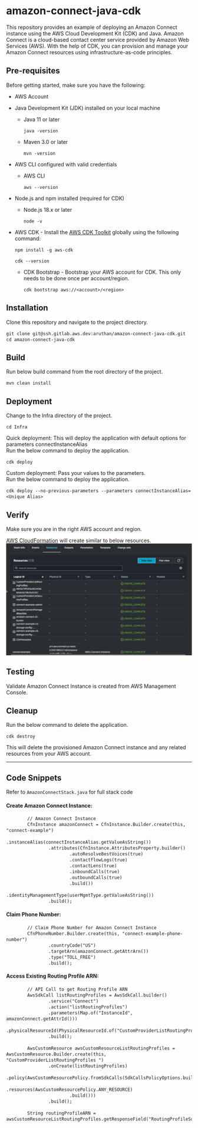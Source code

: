 # amazon-connect-java-cdk

This repository provides an example of deploying an Amazon Connect instance using the AWS Cloud Development Kit (CDK) and Java. Amazon Connect is a cloud-based contact center service provided by Amazon Web Services (AWS). With the help of CDK, you can provision and manage your Amazon Connect resources using infrastructure-as-code principles.

## Pre-requisites

Before getting started, make sure you have the following:

- AWS Account
- Java Development Kit (JDK) installed on your local machine
  - Java 11 or later
    ```shell
    java -version
    ```
    
  - Maven 3.0 or later
    ```shell
    mvn -version
    ```

- AWS CLI configured with valid credentials
  - AWS CLI
    ```shell
    aws --version
    ```
- Node.js and npm installed (required for CDK)
  - Node.js 18.x or later
    ```shell
    node -v
    ```

- AWS CDK - Install the [AWS CDK Toolkit](https://docs.aws.amazon.com/cdk/v2/guide/cli.html) globally using the following command:
    ```shell
    npm install -g aws-cdk
    ```
    ```shell
    cdk --version
    ```
  - CDK Bootstrap - Bootstrap your AWS account for CDK. This only needs to be done once per account/region.
    ```shell
    cdk bootstrap aws://<account>/<region>
    ```

## Installation

Clone this repository and navigate to the project directory.
```
git clone git@ssh.gitlab.aws.dev:aruthan/amazon-connect-java-cdk.git
cd amazon-connect-java-cdk
```

## Build
Run below build command from the root directory of the project.
```
mvn clean install
```

## Deployment

Change to the Infra directory of the project.
```
cd Infra
```

Quick deployment: This will deploy the application with default options for parameters connectInstanceAlias <br>
Run the below command to deploy the application.
```
cdk deploy
```

Custom deployment: Pass your values to the parameters.<br>
Run the below command to deploy the application.
```
cdk deploy --no-previous-parameters --parameters connectInstanceAlias=<Unique Alias>
```

## Verify
Make sure you are in the right AWS account and region.

[AWS CloudFormation](https://us-west-2.console.aws.amazon.com/cloudformation/home) will create similar to below resources.
![AWSCloudformation_Resources.png](AWSCloudformation_Resources.png)

## Testing

Validate Amazon Connect Instance is created from AWS Management Console.

## Cleanup

Run the below command to delete the application.
```
cdk destroy
```
This will delete the provisioned Amazon Connect instance and any related resources from your AWS account.

---

## Code Snippets

Refer to `AmazonConnectStack.java` for full stack code

#### Create Amazon Connect Instance: 
```
        // Amazon Connect Instance
        CfnInstance amazonConnect = CfnInstance.Builder.create(this, "connect-example")
                .instanceAlias(connectInstanceAlias.getValueAsString())
                .attributes(CfnInstance.AttributesProperty.builder()
                        .autoResolveBestVoices(true)
                        .contactflowLogs(true)
                        .contactLens(true)
                        .inboundCalls(true)
                        .outboundCalls(true)
                        .build())
                .identityManagementType(userMgmtType.getValueAsString())
                .build();
```

#### Claim Phone Number:
```
        // Claim Phone Number for Amazon Connect Instance
        CfnPhoneNumber.Builder.create(this, "connect-example-phone-number")
                .countryCode("US")
                .targetArn(amazonConnect.getAttrArn())
                .type("TOLL_FREE")
                .build();
```

#### Access Existing Routing Profile ARN:
```
        // API Call to get Routing Profile ARN
        AwsSdkCall listRoutingProfiles = AwsSdkCall.builder()
                .service("Connect")
                .action("listRoutingProfiles")
                .parameters(Map.of("InstanceId", amazonConnect.getAttrId()))
                .physicalResourceId(PhysicalResourceId.of("CustomProviderListRoutingProfiles"))
                .build();

        AwsCustomResource awsCustomResourceListRoutingProfiles = AwsCustomResource.Builder.create(this, "CustomProviderListRoutingProfiles ")
                .onCreate(listRoutingProfiles)
                .policy(AwsCustomResourcePolicy.fromSdkCalls(SdkCallsPolicyOptions.builder()
                        .resources(AwsCustomResourcePolicy.ANY_RESOURCE)
                        .build()))
                .build();

        String routingProfileARN = awsCustomResourceListRoutingProfiles.getResponseField("RoutingProfileSummaryList.0.Arn");
```

